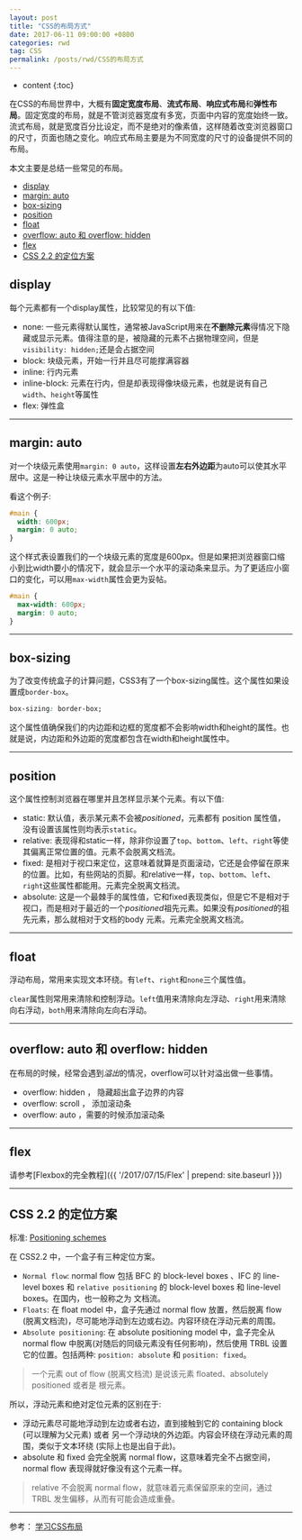 ```yaml
---
layout: post
title: "CSS的布局方式"
date: 2017-06-11 09:00:00 +0800 
categories: rwd
tag: CSS
permalink: /posts/rwd/CSS的布局方式
---
```

* content
{:toc}

在CSS的布局世界中，大概有**固定宽度布局**、**流式布局**、**响应式布局**和**弹性布局**。固定宽度的布局，就是不管浏览器宽度有多宽，页面中内容的宽度始终一致。流式布局，就是宽度百分比设定，而不是绝对的像素值，这样随着改变浏览器窗口的尺寸，页面也随之变化。响应式布局主要是为不同宽度的尺寸的设备提供不同的布局。

本文主要是总结一些常见的布局。

<!-- more -->

<!-- TOC -->

- [display](#display)
- [margin: auto](#margin-auto)
- [box-sizing](#box-sizing)
- [position](#position)
- [float](#float)
- [overflow: auto 和 overflow: hidden](#overflow-auto-和-overflow-hidden)
- [flex](#flex)
- [CSS 2.2 的定位方案](#css-22-的定位方案)

<!-- /TOC -->

## display

每个元素都有一个display属性，比较常见的有以下值:

+ none: 一些元素得默认属性，通常被JavaScript用来在**不删除元素**得情况下隐藏或显示元素。值得注意的是，被隐藏的元素不占据物理空间，但是`visibility: hidden;`还是会占据空间
+ block: 块级元素，开始一行并且尽可能撑满容器
+ inline: 行内元素
+ inline-block: 元素在行内，但是却表现得像块级元素，也就是说有自己`width`、`height`等属性
+ flex: 弹性盒

---

## margin: auto

对一个块级元素使用`margin: 0 auto`，这样设置**左右外边距**为auto可以使其水平居中。这是一种让块级元素水平居中的方法。

看这个例子:

```css
#main {
  width: 600px;
  margin: 0 auto;
}
```

这个样式表设置我们的一个块级元素的宽度是600px。但是如果把浏览器窗口缩小到比width要小的情况下，就会显示一个水平的滚动条来显示。为了更适应小窗口的变化，可以用`max-width`属性会更为妥帖。

```css
#main {
  max-width: 600px;
  margin: 0 auto;
}
```

---

## box-sizing

为了改变传统盒子的计算问题，CSS3有了一个box-sizing属性。这个属性如果设置成`border-box`。

```css
box-sizing: border-box;
```

这个属性值确保我们的内边距和边框的宽度都不会影响width和height的属性。也就是说，内边距和外边距的宽度都包含在width和height属性中。

---

## position

这个属性控制浏览器在哪里并且怎样显示某个元素。有以下值:

+ static: 默认值，表示某元素不会被*positioned*，元素都有 position 属性值，没有设置该属性则均表示`static`。
+ relative: 表现得和static一样，除非你设置了`top`、`bottom`、`left`、`right`等使其偏离正常位置的值。元素不会脱离文档流。
+ fixed: 是相对于视口来定位，这意味着就算是页面滚动，它还是会停留在原来的位置。比如，有些网站的页脚。和relative一样，`top`、`bottom`、`left`、`right`这些属性都能用。元素完全脱离文档流。
+ absolute: 这是一个最棘手的属性值，它和fixed表现类似，但是它不是相对于视口，而是相对于最近的一个*positioned*祖先元素。如果没有*positioned*的祖先元素，那么就相对于文档的body 元素。元素完全脱离文档流。

---

## float

浮动布局，常用来实现文本环绕。有`left`、`right`和`none`三个属性值。

`clear`属性则常用来清除和控制浮动。`left`值用来清除向左浮动、`right`用来清除向右浮动，`both`用来清除向左向右浮动。

---

## overflow: auto 和 overflow: hidden

在布局的时候，经常会遇到*溢出*的情况，overflow可以针对溢出做一些事情。

+ overflow: hidden ， 隐藏超出盒子边界的内容
+ overflow: scroll ， 添加滚动条
+ overflow: auto ，需要的时候添加滚动条

---

## flex

请参考[Flexbox的完全教程]({{ '/2017/07/15/Flex' | prepend: site.baseurl }})

---

## CSS 2.2 的定位方案

标准: [Positioning schemes](https://www.w3.org/TR/CSS22/visuren.html)

在 CSS2.2 中，一个盒子有三种定位方案。

+ `Normal flow`: normal flow 包括 BFC 的 block-level boxes 、IFC 的 line-level boxes 和 `relative positioning` 的 block-level boxes 和 line-level boxes。在国内，也一般称之为 文档流。
+ `Floats`: 在 float model 中，盒子先通过 normal flow 放置，然后脱离 flow (脱离文档流)，尽可能地浮动到左边或右边。内容环绕在浮动元素的周围。
+ `Absolute positioning`: 在 absolute positioning model 中，盒子完全从 normal flow 中脱离(对随后的同级元素没有任何影响)，然后使用 TRBL 设置它的位置。包括两种: `position: absolute` 和 `position: fixed`。

> 一个元素 out of flow (脱离文档流) 是说该元素 floated、absolutely positioned 或者是 根元素。

所以，浮动元素和绝对定位元素的区别在于:

+ 浮动元素尽可能地浮动到左边或者右边，直到接触到它的 containing block (可以理解为父元素) 或者 另一个浮动块的外边距。内容会环绕在浮动元素的周围，类似于文本环绕 (实际上也是出自于此)。
+ absolute 和 fixed 会完全脱离 normal flow，这意味着完全不占据空间，normal flow 表现得就好像没有这个元素一样。

> relative 不会脱离 normal flow，就意味着元素保留原来的空间，通过 TRBL 发生偏移，从而有可能会造成重叠。

---

参考： [学习CSS布局](http://zh.learnlayout.com/)